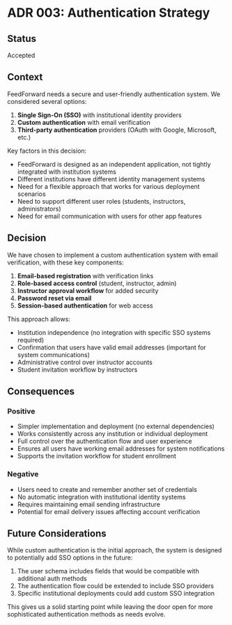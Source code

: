 # ADR 003: Authentication Strategy

## Status

Accepted

## Context

FeedForward needs a secure and user-friendly authentication system. We considered several options:

1. **Single Sign-On (SSO)** with institutional identity providers
2. **Custom authentication** with email verification
3. **Third-party authentication** providers (OAuth with Google, Microsoft, etc.)

Key factors in this decision:
- FeedForward is designed as an independent application, not tightly integrated with institution systems
- Different institutions have different identity management systems
- Need for a flexible approach that works for various deployment scenarios
- Need to support different user roles (students, instructors, administrators)
- Need for email communication with users for other app features

## Decision

We have chosen to implement a custom authentication system with email verification, with these key components:

1. **Email-based registration** with verification links
2. **Role-based access control** (student, instructor, admin)
3. **Instructor approval workflow** for added security
4. **Password reset via email**
5. **Session-based authentication** for web access

This approach allows:
- Institution independence (no integration with specific SSO systems required)
- Confirmation that users have valid email addresses (important for system communications)
- Administrative control over instructor accounts
- Student invitation workflow by instructors

## Consequences

### Positive

- Simpler implementation and deployment (no external dependencies)
- Works consistently across any institution or individual deployment
- Full control over the authentication flow and user experience
- Ensures all users have working email addresses for system notifications
- Supports the invitation workflow for student enrollment

### Negative

- Users need to create and remember another set of credentials
- No automatic integration with institutional identity systems
- Requires maintaining email sending infrastructure
- Potential for email delivery issues affecting account verification

## Future Considerations

While custom authentication is the initial approach, the system is designed to potentially add SSO options in the future:

1. The user schema includes fields that would be compatible with additional auth methods
2. The authentication flow could be extended to include SSO providers
3. Specific institutional deployments could add custom SSO integration

This gives us a solid starting point while leaving the door open for more sophisticated authentication methods as needs evolve.